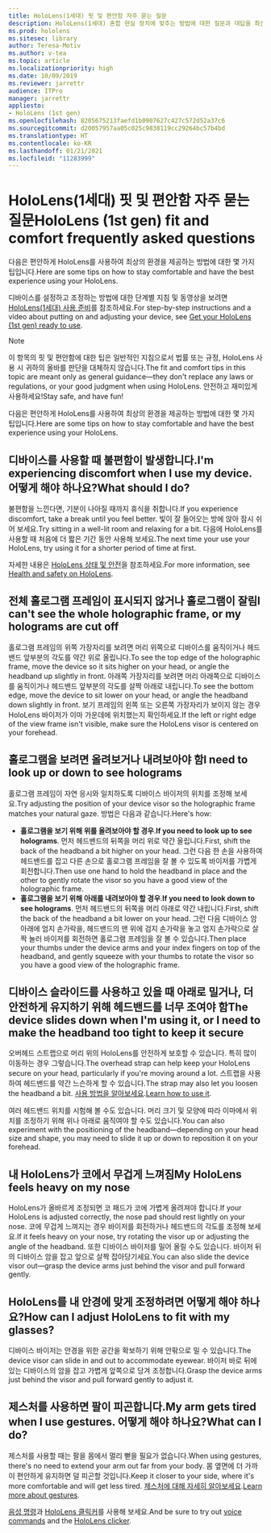 ```yaml
---
title: HoloLens(1세대) 핏 및 편안함 자주 묻는 질문
description: HoloLens(1세대) 혼합 현실 장치에 맞추는 방법에 대한 질문과 대답을 최신으로 유지하세요.
ms.prod: hololens
ms.sitesec: library
author: Teresa-Motiv
ms.author: v-tea
ms.topic: article
ms.localizationpriority: high
ms.date: 10/09/2019
ms.reviewer: jarrettr
audience: ITPro
manager: jarrettr
appliesto:
- HoloLens (1st gen)
ms.openlocfilehash: 8205675213faefd1b0907627c427c572d52a37c6
ms.sourcegitcommit: d20057957aa05c025c9838119cc29264bc57b4bd
ms.translationtype: HT
ms.contentlocale: ko-KR
ms.lasthandoff: 01/21/2021
ms.locfileid: "11283999"
---
```

# <span data-ttu-id="ffb7a-103">HoloLens(1세대) 핏 및 편안함 자주 묻는 질문</span><span class="sxs-lookup"><span data-stu-id="ffb7a-103">HoloLens (1st gen) fit and comfort frequently asked questions</span></span>

<span data-ttu-id="ffb7a-104">다음은 편안하게 HoloLens를 사용하여 최상의 환경을 제공하는 방법에 대한 몇 가지 팁입니다.</span><span class="sxs-lookup"><span data-stu-id="ffb7a-104">Here are some tips on how to stay comfortable and have the best experience using your HoloLens.</span></span>

<span data-ttu-id="ffb7a-105">디바이스를 설정하고 조정하는 방법에 대한 단계별 지침 및 동영상을 보려면 [HoloLens(1세대) 사용 준비](hololens1-setup.md)를 참조하세요.</span><span class="sxs-lookup"><span data-stu-id="ffb7a-105">For step-by-step instructions and a video about putting on and adjusting your device, see [Get your HoloLens (1st gen) ready to use](hololens1-setup.md).</span></span>

> [!NOTE]
> <span data-ttu-id="ffb7a-106">이 항목의 핏 및 편안함에 대한 팁은 일반적인 지침으로서 법률 또는 규정, HoloLens 사용 시 귀하의 올바를 판단을 대체하지 않습니다.</span><span class="sxs-lookup"><span data-stu-id="ffb7a-106">The fit and comfort tips in this topic are meant only as general guidance&mdash;they don't replace any laws or regulations, or your good judgment when using HoloLens.</span></span> <span data-ttu-id="ffb7a-107">안전하고 재미있게 사용하세요!</span><span class="sxs-lookup"><span data-stu-id="ffb7a-107">Stay safe, and have fun!</span></span>

<span data-ttu-id="ffb7a-108">다음은 편안하게 HoloLens를 사용하여 최상의 환경을 제공하는 방법에 대한 몇 가지 팁입니다.</span><span class="sxs-lookup"><span data-stu-id="ffb7a-108">Here are some tips on how to stay comfortable and have the best experience using your HoloLens.</span></span>

## <span data-ttu-id="ffb7a-109">디바이스를 사용할 때 불편함이 발생합니다.</span><span class="sxs-lookup"><span data-stu-id="ffb7a-109">I'm experiencing discomfort when I use my device.</span></span> <span data-ttu-id="ffb7a-110">어떻게 해야 하나요?</span><span class="sxs-lookup"><span data-stu-id="ffb7a-110">What should I do?</span></span>

<span data-ttu-id="ffb7a-111">불편함을 느낀다면, 기분이 나아질 때까지 휴식을 취합니다.</span><span class="sxs-lookup"><span data-stu-id="ffb7a-111">If you experience discomfort, take a break until you feel better.</span></span> <span data-ttu-id="ffb7a-112">빛이 잘 들어오는 방에 앉아 잠시 쉬어 보세요.</span><span class="sxs-lookup"><span data-stu-id="ffb7a-112">Try sitting in a well-lit room and relaxing for a bit.</span></span> <span data-ttu-id="ffb7a-113">다음에 HoloLens를 사용할 때 처음에 더 짧은 기간 동안 사용해 보세요.</span><span class="sxs-lookup"><span data-stu-id="ffb7a-113">The next time your use your HoloLens, try using it for a shorter period of time at first.</span></span>

<span data-ttu-id="ffb7a-114">자세한 내용은 [HoloLens 상태 및 안전](https://go.microsoft.com/fwlink/p/?LinkId=746661)을 참조하세요.</span><span class="sxs-lookup"><span data-stu-id="ffb7a-114">For more information, see [Health and safety on HoloLens](https://go.microsoft.com/fwlink/p/?LinkId=746661).</span></span>

## <span data-ttu-id="ffb7a-115">전체 홀로그램 프레임이 표시되지 않거나 홀로그램이 잘림</span><span class="sxs-lookup"><span data-stu-id="ffb7a-115">I can't see the whole holographic frame, or my holograms are cut off</span></span>

<span data-ttu-id="ffb7a-116">홀로그램 프레임의 위쪽 가장자리를 보려면 머리 위쪽으로 디바이스를 움직이거나 헤드밴드 앞부분의 각도를 약간 위로 올립니다.</span><span class="sxs-lookup"><span data-stu-id="ffb7a-116">To see the top edge of the holographic frame, move the device so it sits higher on your head, or angle the headband up slightly in front.</span></span> <span data-ttu-id="ffb7a-117">아래쪽 가장자리를 보려면 머리 아래쪽으로 디바이스를 움직이거나 헤드밴드 앞부분의 각도를 살짝 아래로 내립니다.</span><span class="sxs-lookup"><span data-stu-id="ffb7a-117">To see the bottom edge, move the device to sit lower on your head, or angle the headband down slightly in front.</span></span> <span data-ttu-id="ffb7a-118">보기 프레임의 왼쪽 또는 오른쪽 가장자리가 보이지 않는 경우 HoloLens 바이저가 이마 가운데에 위치했는지 확인하세요.</span><span class="sxs-lookup"><span data-stu-id="ffb7a-118">If the left or right edge of the view frame isn't visible, make sure the HoloLens visor is centered on your forehead.</span></span>

## <span data-ttu-id="ffb7a-119">홀로그램을 보려면 올려보거나 내려보아야 함</span><span class="sxs-lookup"><span data-stu-id="ffb7a-119">I need to look up or down to see holograms</span></span>

<span data-ttu-id="ffb7a-120">홀로그램 프레임이 자연 응시와 일치하도록 디바이스 바이저의 위치를 조정해 보세요.</span><span class="sxs-lookup"><span data-stu-id="ffb7a-120">Try adjusting the position of your device visor so the holographic frame matches your natural gaze.</span></span> <span data-ttu-id="ffb7a-121">방법은 다음과 같습니다.</span><span class="sxs-lookup"><span data-stu-id="ffb7a-121">Here's how:</span></span>

- <span data-ttu-id="ffb7a-122">**홀로그램을 보기 위해 위를 올려보아야 할 경우**.</span><span class="sxs-lookup"><span data-stu-id="ffb7a-122">**If you need to look up to see holograms**.</span></span> <span data-ttu-id="ffb7a-123">먼저 헤드밴드의 뒤쪽을 머리 위로 약간 올립니다.</span><span class="sxs-lookup"><span data-stu-id="ffb7a-123">First, shift the back of the headband a bit higher on your head.</span></span> <span data-ttu-id="ffb7a-124">그런 다음 한 손을 사용하여 헤드밴드를 잡고 다른 손으로 홀로그램 프레임을 잘 볼 수 있도록 바이저를 가볍게 회전합니다.</span><span class="sxs-lookup"><span data-stu-id="ffb7a-124">Then use one hand to hold the headband in place and the other to gently rotate the visor so you have a good view of the holographic frame.</span></span>
- <span data-ttu-id="ffb7a-125">**홀로그램을 보기 위해 아래를 내려보아야 할 경우**.</span><span class="sxs-lookup"><span data-stu-id="ffb7a-125">**If you need to look down to see holograms**.</span></span> <span data-ttu-id="ffb7a-126">먼저 헤드밴드의 뒤쪽을 머리 아래로 약간 내립니다.</span><span class="sxs-lookup"><span data-stu-id="ffb7a-126">First, shift the back of the headband a bit lower on your head.</span></span> <span data-ttu-id="ffb7a-127">그런 다음 디바이스 암 아래에 엄지 손가락을, 헤드밴드의 맨 위에 검지 손가락을 놓고 엄지 손가락으로 살짝 눌러 바이저를 회전하면 홀로그램 프레임을 잘 볼 수 있습니다.</span><span class="sxs-lookup"><span data-stu-id="ffb7a-127">Then place your thumbs under the device arms and your index fingers on top of the headband, and gently squeeze with your thumbs to rotate the visor so you have a good view of the holographic frame.</span></span>

## <span data-ttu-id="ffb7a-128">디바이스 슬라이드를 사용하고 있을 때 아래로 밀거나, 더 안전하게 유지하기 위해 헤드밴드를 너무 조여야 함</span><span class="sxs-lookup"><span data-stu-id="ffb7a-128">The device slides down when I'm using it, or I need to make the headband too tight to keep it secure</span></span>

<span data-ttu-id="ffb7a-129">오버헤드 스트랩으로 머리 위의 HoloLens를 안전하게 보호할 수 있습니다. 특히 많이 이동하는 경우 그렇습니다.</span><span class="sxs-lookup"><span data-stu-id="ffb7a-129">The overhead strap can help keep your HoloLens secure on your head, particularly if you're moving around a lot.</span></span> <span data-ttu-id="ffb7a-130">스트랩을 사용하여 헤드밴드를 약간 느슨하게 할 수 있습니다.</span><span class="sxs-lookup"><span data-stu-id="ffb7a-130">The strap may also let you loosen the headband a bit.</span></span> <span data-ttu-id="ffb7a-131">[사용 방법을 알아보세요](hololens1-setup.md#adjust-fit).</span><span class="sxs-lookup"><span data-stu-id="ffb7a-131">[Learn how to use it](hololens1-setup.md#adjust-fit).</span></span>

<span data-ttu-id="ffb7a-132">여러 헤드밴드 위치를 시험해 볼 수도 있습니다. 머리 크기 및 모양에 따라 이마에서 위치를 조정하기 위해 위나 아래로 움직여야 할 수도 있습니다.</span><span class="sxs-lookup"><span data-stu-id="ffb7a-132">You can also experiment with the positioning of the headband&mdash;depending on your head size and shape, you may need to slide it up or down to reposition it on your forehead.</span></span>

## <span data-ttu-id="ffb7a-133">내 HoloLens가 코에서 무겁게 느껴짐</span><span class="sxs-lookup"><span data-stu-id="ffb7a-133">My HoloLens feels heavy on my nose</span></span>

<span data-ttu-id="ffb7a-134">HoloLens가 올바르게 조정되면 코 패드가 코에 가볍게 올려져야 합니다.</span><span class="sxs-lookup"><span data-stu-id="ffb7a-134">If your HoloLens is adjusted correctly, the nose pad should rest lightly on your nose.</span></span> <span data-ttu-id="ffb7a-135">코에 무겁게 느껴지는 경우 바이저를 회전하거나 헤드밴드의 각도를 조정해 보세요.</span><span class="sxs-lookup"><span data-stu-id="ffb7a-135">If it feels heavy on your nose, try rotating the visor up or adjusting the angle of the headband.</span></span> <span data-ttu-id="ffb7a-136">또한 디바이스 바이저를 밀어 올릴 수도 있습니다. 바이저 뒤의 디바이스 암을 잡고 앞으로 살짝 잡아당기세요.</span><span class="sxs-lookup"><span data-stu-id="ffb7a-136">You can also slide the device visor out&mdash;grasp the device arms just behind the visor and pull forward gently.</span></span>

## <span data-ttu-id="ffb7a-137">HoloLens를 내 안경에 맞게 조정하려면 어떻게 해야 하나요?</span><span class="sxs-lookup"><span data-stu-id="ffb7a-137">How can I adjust HoloLens to fit with my glasses?</span></span>

<span data-ttu-id="ffb7a-138">디바이스 바이저는 안경을 위한 공간을 확보하기 위해 안팎으로 밀 수 있습니다.</span><span class="sxs-lookup"><span data-stu-id="ffb7a-138">The device visor can slide in and out to accommodate eyewear.</span></span> <span data-ttu-id="ffb7a-139">바이저 바로 뒤에 있는 디바이스의 암을 잡고 가볍게 앞쪽으로 당겨 조정합니다.</span><span class="sxs-lookup"><span data-stu-id="ffb7a-139">Grasp the device arms just behind the visor and pull forward gently to adjust it.</span></span>

## <span data-ttu-id="ffb7a-140">제스처를 사용하면 팔이 피곤합니다.</span><span class="sxs-lookup"><span data-stu-id="ffb7a-140">My arm gets tired when I use gestures.</span></span> <span data-ttu-id="ffb7a-141">어떻게 해야 하나요?</span><span class="sxs-lookup"><span data-stu-id="ffb7a-141">What can I do?</span></span>

<span data-ttu-id="ffb7a-142">제스처를 사용할 때는 팔을 몸에서 멀리 뻗을 필요가 없습니다.</span><span class="sxs-lookup"><span data-stu-id="ffb7a-142">When using gestures, there's no need to extend your arm out far from your body.</span></span> <span data-ttu-id="ffb7a-143">몸 옆면에 더 가까이 편안하게 유지하면 덜 피곤할 것입니다.</span><span class="sxs-lookup"><span data-stu-id="ffb7a-143">Keep it closer to your side, where it's more comfortable and will get less tired.</span></span> <span data-ttu-id="ffb7a-144">[제스처에 대해 자세히 알아보세요](hololens1-basic-usage.md#use-hololens-with-your-hands).</span><span class="sxs-lookup"><span data-stu-id="ffb7a-144">[Learn more about gestures](hololens1-basic-usage.md#use-hololens-with-your-hands).</span></span>

<span data-ttu-id="ffb7a-145">[음성 명령](hololens-cortana.md)과 [HoloLens 클릭커](hololens1-clicker.md)를 사용해 보세요.</span><span class="sxs-lookup"><span data-stu-id="ffb7a-145">And be sure to try out [voice commands](hololens-cortana.md) and the [HoloLens clicker](hololens1-clicker.md).</span></span>
